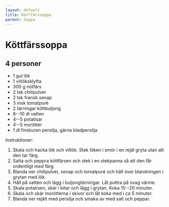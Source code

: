 ```yaml
---
layout: default
title: Köttfärssoppa
parent: Soppa
---
```

# Köttfärssoppa

## 4 personer

-   1 gul lök
-   1 vitlöksklyfta
-   300 g nötfärs
-   2 tsk chilipulver
-   2 tsk fransk senap
-   3 msk tomatpuré
-   2 tärningar köttbuljong
-   8--10 dl vatten
-   4--5 potatisar
-   4--5 morötter
-   1 dl finskuren persilja, gärna bladpersilja

Instruktioner:

1.  Skala och hacka lök och vitlök. Stek löken i smör i en rejäl gryta
    utan att den tar färg.
2.  Salta och peppra köttfärsen och stek i en stekpanna så att den får
    ordentligt med färg.
3.  Blanda ner chilipulver, senap och tomatpuré och häll över
    blandningen i grytan med lök.
4.  Häll på vatten och lägg i buljongtärningar. Låt puttra på svag
    värme.
5.  Skala potatisen, skär i bitar och lägg i grytan. Koka 15--20
    minuter.
6.  Skala och skär morötterna i skivor och låt koka med i ca 5 minuter.
7.  Blanda ner rejält med persilja och smaka av med salt och peppar.
